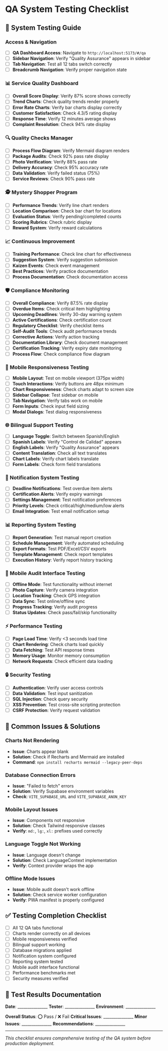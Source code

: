 # QA System Testing Checklist

## 🧪 **System Testing Guide**

### **Access & Navigation**

- [ ] **QA Dashboard Access**: Navigate to `http://localhost:5173/#/qa`
- [ ] **Sidebar Navigation**: Verify "Quality Assurance" appears in sidebar
- [ ] **Tab Navigation**: Test all 12 tabs switch correctly
- [ ] **Breadcrumb Navigation**: Verify proper navigation state

### **📊 Service Quality Dashboard**

- [ ] **Overall Score Display**: Verify 87% score shows correctly
- [ ] **Trend Charts**: Check quality trends render properly
- [ ] **Error Rate Charts**: Verify bar charts display correctly
- [ ] **Customer Satisfaction**: Check 4.3/5 rating display
- [ ] **Response Time**: Verify 12 minutes average shows
- [ ] **Complaint Resolution**: Check 94% rate display

### **🔍 Quality Checks Manager**

- [ ] **Process Flow Diagram**: Verify Mermaid diagram renders
- [ ] **Package Audits**: Check 92% pass rate display
- [ ] **Photo Verification**: Verify 88% pass rate
- [ ] **Delivery Accuracy**: Check 95% accuracy rate
- [ ] **Data Validation**: Verify failed status (75%)
- [ ] **Service Reviews**: Check 90% pass rate

### **🕵️ Mystery Shopper Program**

- [ ] **Performance Trends**: Verify line chart renders
- [ ] **Location Comparison**: Check bar chart for locations
- [ ] **Evaluation Status**: Verify pending/completed counts
- [ ] **Scoring Rubrics**: Check rubric display
- [ ] **Reward System**: Verify reward calculations

### **📈 Continuous Improvement**

- [ ] **Training Performance**: Check line chart for effectiveness
- [ ] **Suggestion System**: Verify suggestion submission
- [ ] **Kaizen Events**: Check event management
- [ ] **Best Practices**: Verify practice documentation
- [ ] **Process Documentation**: Check documentation access

### **🛡️ Compliance Monitoring**

- [ ] **Overall Compliance**: Verify 87.5% rate display
- [ ] **Overdue Items**: Check critical item highlighting
- [ ] **Upcoming Deadlines**: Verify 30-day warning system
- [ ] **Active Certifications**: Check certification count
- [ ] **Regulatory Checklist**: Verify checklist items
- [ ] **Self-Audit Tools**: Check audit performance trends
- [ ] **Corrective Actions**: Verify action tracking
- [ ] **Documentation Library**: Check document management
- [ ] **Certification Tracking**: Verify expiry date monitoring
- [ ] **Process Flow**: Check compliance flow diagram

### **📱 Mobile Responsiveness Testing**

- [ ] **Mobile Layout**: Test on mobile viewport (375px width)
- [ ] **Touch Interactions**: Verify buttons are 48px minimum
- [ ] **Chart Responsiveness**: Check charts adapt to screen size
- [ ] **Sidebar Collapse**: Test sidebar on mobile
- [ ] **Tab Navigation**: Verify tabs work on mobile
- [ ] **Form Inputs**: Check input field sizing
- [ ] **Modal Dialogs**: Test dialog responsiveness

### **🌐 Bilingual Support Testing**

- [ ] **Language Toggle**: Switch between Spanish/English
- [ ] **Spanish Labels**: Verify "Control de Calidad" appears
- [ ] **English Labels**: Verify "Quality Assurance" appears
- [ ] **Content Translation**: Check all text translates
- [ ] **Chart Labels**: Verify chart labels translate
- [ ] **Form Labels**: Check form field translations

### **🔔 Notification System Testing**

- [ ] **Deadline Notifications**: Test overdue item alerts
- [ ] **Certification Alerts**: Verify expiry warnings
- [ ] **Settings Management**: Test notification preferences
- [ ] **Priority Levels**: Check critical/high/medium/low alerts
- [ ] **Email Integration**: Test email notification setup

### **📊 Reporting System Testing**

- [ ] **Report Generation**: Test manual report creation
- [ ] **Schedule Management**: Verify automated scheduling
- [ ] **Export Formats**: Test PDF/Excel/CSV exports
- [ ] **Template Management**: Check report templates
- [ ] **Execution History**: Verify report history tracking

### **📱 Mobile Audit Interface Testing**

- [ ] **Offline Mode**: Test functionality without internet
- [ ] **Photo Capture**: Verify camera integration
- [ ] **Location Tracking**: Check GPS integration
- [ ] **Data Sync**: Test online/offline sync
- [ ] **Progress Tracking**: Verify audit progress
- [ ] **Status Updates**: Check pass/fail/skip functionality

### **⚡ Performance Testing**

- [ ] **Page Load Time**: Verify <3 seconds load time
- [ ] **Chart Rendering**: Check charts load quickly
- [ ] **Data Fetching**: Test API response times
- [ ] **Memory Usage**: Monitor memory consumption
- [ ] **Network Requests**: Check efficient data loading

### **🔒 Security Testing**

- [ ] **Authentication**: Verify user access controls
- [ ] **Data Validation**: Test input sanitization
- [ ] **SQL Injection**: Check query security
- [ ] **XSS Prevention**: Test cross-site scripting protection
- [ ] **CSRF Protection**: Verify request validation

## 🐛 **Common Issues & Solutions**

### **Charts Not Rendering**

- **Issue**: Charts appear blank
- **Solution**: Check if Recharts and Mermaid are installed
- **Command**: `npm install recharts mermaid --legacy-peer-deps`

### **Database Connection Errors**

- **Issue**: "Failed to fetch" errors
- **Solution**: Verify Supabase environment variables
- **Check**: `VITE_SUPABASE_URL` and `VITE_SUPABASE_ANON_KEY`

### **Mobile Layout Issues**

- **Issue**: Components not responsive
- **Solution**: Check Tailwind responsive classes
- **Verify**: `md:`, `lg:`, `xl:` prefixes used correctly

### **Language Toggle Not Working**

- **Issue**: Language doesn't change
- **Solution**: Check LanguageContext implementation
- **Verify**: Context provider wraps the app

### **Offline Mode Issues**

- **Issue**: Mobile audit doesn't work offline
- **Solution**: Check service worker configuration
- **Verify**: PWA manifest is properly configured

## ✅ **Testing Completion Checklist**

- [ ] All 12 QA tabs functional
- [ ] Charts render correctly on all devices
- [ ] Mobile responsiveness verified
- [ ] Bilingual support working
- [ ] Database migrations applied
- [ ] Notification system configured
- [ ] Reporting system tested
- [ ] Mobile audit interface functional
- [ ] Performance benchmarks met
- [ ] Security measures verified

## 📝 **Test Results Documentation**

**Date**: _______________
**Tester**: _______________
**Environment**: _______________

**Overall Status**: ⭕ Pass / ❌ Fail
**Critical Issues**: _______________
**Minor Issues**: _______________
**Recommendations**: _______________

---

*This checklist ensures comprehensive testing of the QA system before production deployment.*
